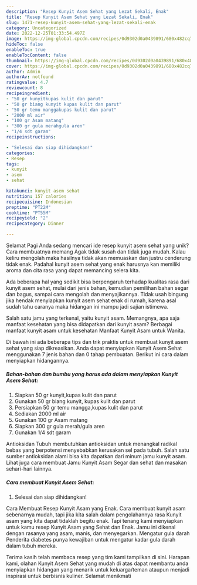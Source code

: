 ```yaml
---
description: "Resep Kunyit Asem Sehat yang Lezat Sekali, Enak"
title: "Resep Kunyit Asem Sehat yang Lezat Sekali, Enak"
slug: 1471-resep-kunyit-asem-sehat-yang-lezat-sekali-enak
category: Uncategorized
date: 2022-12-25T01:33:54.497Z
image: https://img-global.cpcdn.com/recipes/0d9302d0a0439891/680x482cq70/kunyit-asem-sehat-foto-resep-utama.jpg
hideToc: false
enableToc: true
enableTocContent: false
thumbnail: https://img-global.cpcdn.com/recipes/0d9302d0a0439891/680x482cq70/kunyit-asem-sehat-foto-resep-utama.jpg
cover: https://img-global.cpcdn.com/recipes/0d9302d0a0439891/680x482cq70/kunyit-asem-sehat-foto-resep-utama.jpg
author: Admin
authorAv: notfound
ratingvalue: 4.7
reviewcount: 8
recipeingredient:
- "50 gr kunyitkupas kulit dan parut"
- "50 gr biang kunyit kupas kulit dan parut"
- "50 gr temu manggakupas kulit dan parut"
- "2000 ml air"
- "100 gr Asam matang"
- "300 gr gula merahgula aren"
- "1/4 sdt garam"
recipeinstructions:

- "Selesai dan siap dihidangkan!"
categories:
- Resep
tags:
- kunyit
- asem
- sehat

katakunci: kunyit asem sehat 
nutrition: 157 calories
recipecuisine: Indonesian
preptime: "PT22M"
cooktime: "PT55M"
recipeyield: "2"
recipecategory: Dinner

---
```



Selamat Pagi Anda sedang mencari ide resep kunyit asem sehat yang unik? Cara membuatnya memang Agak tidak susah dan tidak juga mudah. Kalau keliru mengolah maka hasilnya tidak akan memuaskan dan justru cenderung tidak enak. Padahal kunyit asem sehat yang enak harusnya kan memiliki aroma dan cita rasa yang dapat memancing selera kita.


Ada beberapa hal yang sedikit bisa berpengaruh terhadap kualitas rasa dari kunyit asem sehat, mulai dari jenis bahan, kemudian pemilihan bahan segar dan bagus, sampai cara mengolah dan menyajikannya. Tidak usah bingung jika hendak menyiapkan kunyit asem sehat enak di rumah, karena asal sudah tahu caranya maka hidangan ini mampu jadi sajian istimewa.

Salah satu jamu yang terkenal, yaitu kunyit asam. Memangnya, apa saja manfaat kesehatan yang bisa didapatkan dari kunyit asam? Berbagai manfaat kunyit asam untuk kesehatan Manfaat Kunyit Asam untuk Wanita.


Di bawah ini ada beberapa tips dan trik praktis untuk membuat kunyit asem sehat yang siap dikreasikan. Anda dapat menyiapkan Kunyit Asem Sehat menggunakan 7 jenis bahan dan 0 tahap pembuatan. Berikut ini cara dalam menyiapkan hidangannya.

<!--inarticleads1-->

##### Bahan-bahan dan bumbu yang harus ada dalam menyiapkan Kunyit Asem Sehat:

1. Siapkan 50 gr kunyit,kupas kulit dan parut
1. Gunakan 50 gr biang kunyit, kupas kulit dan parut
1. Persiapkan 50 gr temu mangga,kupas kulit dan parut
1. Sediakan 2000 ml air
1. Gunakan 100 gr Asam matang
1. Siapkan 300 gr gula merah/gula aren
1. Gunakan 1/4 sdt garam


Antioksidan Tubuh membutuhkan antioksidan untuk menangkal radikal bebas yang berpotensi menyebabkan kerusakan sel pada tubuh. Salah satu sumber antioksidan alami bisa kita dapatkan dari minum jamu kunyit asam. Lihat juga cara membuat Jamu Kunyit Asam Segar dan sehat dan masakan sehari-hari lainnya. 

<!--inarticleads2-->

##### Cara membuat Kunyit Asem Sehat:


1. Selesai dan siap dihidangkan!

Cara Membuat Resep Kunyit Asam yang Enak. Cara membuat kunyit asam sebenarnya mudah, tapi jika kita salah dalam pengolahannya rasa Kunyit asam yang kita dapat tidaklah begitu enak. Tapi tenang kami menyiapkan untuk kamu resep Kunyit Asam yang Sehat dan Enak. Jamu ini dikenal dengan rasanya yang asam, manis, dan menyegarkan. Mengatur gula darah Penderita diabetes punya kewajiban untuk mengatur kadar gula darah dalam tubuh mereka. 

Terima kasih telah membaca resep yang tim kami tampilkan di sini. Harapan kami, olahan Kunyit Asem Sehat yang mudah di atas dapat membantu anda menyiapkan hidangan yang menarik untuk keluarga/teman ataupun menjadi inspirasi untuk berbisnis kuliner. Selamat menikmati
